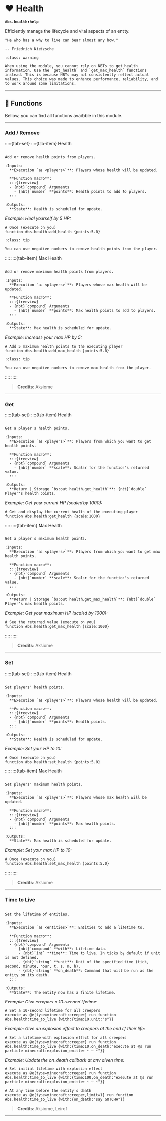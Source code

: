 # ❤️ Health

**`#bs.health:help`**

Efficiently manage the lifecycle and vital aspects of an entity.

```{epigraph}
"He who has a why to live can bear almost any how."

-- Friedrich Nietzsche
```

```{admonition} About NBTs
:class: warning

When using the module, you cannot rely on NBTs to get health information. Use the `get_health` and `get_max_health` functions instead. This is because NBTs may not consistently reflect actual values. This choice was made to enhance performance, reliability, and to work around some limitations.
```

---

## 🔧 Functions

Bellow, you can find all functions available in this module.

---

### Add / Remove

:::::{tab-set}
::::{tab-item} Health

```{function} #bs.health:add_health {points:<value>}

Add or remove health points from players.

:Inputs:
  **Execution `as <players>`**: Players whose health will be updated.

  **Function macro**:
  :::{treeview}
  - {nbt}`compound` Arguments
    - {nbt}`number` **points**: Health points to add to players.
  :::

:Outputs:
  **State**: Health is scheduled for update.
```

*Example: Heal yourself by 5 HP:*

```mcfunction
# Once (execute on you)
function #bs.health:add_health {points:5.0}
```

```{admonition} How to remove?
:class: tip

You can use negative numbers to remove health points from the player.
```

::::
::::{tab-item} Max Health

```{function} #bs.health:add_max_health {points:<value>}

Add or remove maximum health points from players.

:Inputs:
  **Execution `as <players>`**: Players whose max health will be updated.

  **Function macro**:
  :::{treeview}
  - {nbt}`compound` Arguments
    - {nbt}`number` **points**: Max health points to add to players.
  :::

:Outputs:
  **State**: Max health is scheduled for update.
```

*Example: Increase your max HP by 5:*

```mcfunction
# Add 5 maximum health points to the executing player
function #bs.health:add_max_health {points:5.0}
```

```{admonition} How to remove?
:class: tip

You can use negative numbers to remove max health from the player.
```

::::
:::::

> **Credits**: Aksiome

---

### Get

:::::{tab-set}
::::{tab-item} Health

```{function} #bs.health:get_health {scale:<scaling>}

Get a player's health points.

:Inputs:
  **Execution `as <players>`**: Players from which you want to get health points.

  **Function macro**:
  :::{treeview}
  - {nbt}`compound` Arguments
    - {nbt}`number` **scale**: Scalar for the function's returned value.
  :::

:Outputs:
  **Return | Storage `bs:out health.get_health`**: {nbt}`double` Player's health points.
```

*Example: Get your current HP (scaled by 1000):*

```mcfunction
# Get and display the current health of the executing player
function #bs.health:get_health {scale:1000}
```

::::
::::{tab-item} Max Health

```{function} #bs.health:get_max_health {scale:<scaling>}

Get a player's maximum health points.

:Inputs:
  **Execution `as <players>`**: Players from which you want to get max health points.

  **Function macro**:
  :::{treeview}
  - {nbt}`compound` Arguments
    - {nbt}`number` **scale**: Scalar for the function's returned value.
  :::

:Outputs:
  **Return | Storage `bs:out health.get_max_health`**: {nbt}`double` Player's max health points.
```

*Example: Get your maximum HP (scaled by 1000):*

```mcfunction
# See the returned value (execute on you)
function #bs.health:get_max_health {scale:1000}
```

::::
:::::

> **Credits**: Aksiome

---

### Set

:::::{tab-set}
::::{tab-item} Health

```{function} #bs.health:set_health {points:<value>}

Set players' health points.

:Inputs:
  **Execution `as <players>`**: Players whose health will be updated.

  **Function macro**:
  :::{treeview}
  - {nbt}`compound` Arguments
    - {nbt}`number` **points**: Health points.
  :::

:Outputs:
  **State**: Health is scheduled for update.
```

*Example: Set your HP to 10:*

```mcfunction
# Once (execute on you)
function #bs.health:set_health {points:5.0}
```

::::
::::{tab-item} Max Health

```{function} #bs.health:set_max_health {points:<value>}

Set players' maximum health points.

:Inputs:
  **Execution `as <players>`**: Players whose max health will be updated.

  **Function macro**:
  :::{treeview}
  - {nbt}`compound` Arguments
    - {nbt}`number` **points**: Max health points.
  :::

:Outputs:
  **State**: Max health is scheduled for update.
```

*Example: Set your max HP to 10:*

```mcfunction
# Once (execute on you)
function #bs.health:set_max_health {points:5.0}
```

::::
:::::

> **Credits**: Aksiome

---

### Time to Live

```{function} #bs.health:time_to_live {with:{}}

Set the lifetime of entities.

:Inputs:
  **Execution `as <entities>`**: Entities to add a lifetime to.

  **Function macro**:
  :::{treeview}
  - {nbt}`compound` Arguments
    - {nbt}`compound` **with**: Lifetime data.
      - {nbt}`int` **time**: Time to live. In ticks by default if unit is not defined.
      - {nbt}`string` **unit**: Unit of the specified time (tick, second, minute, hour, t, s, m, h).
      - {nbt}`string` **on_death**: Command that will be run as the entity on its death.
  :::

:Outputs:
  **State**: The entity now has a finite lifetime.
```

*Example: Give creepers a 10-second lifetime:*

```mcfunction
# Set a 10-second lifetime for all creepers
execute as @e[type=minecraft:creeper] run function #bs.health:time_to_live {with:{time:10,unit:"s"}}
```

*Example: Give an explosion effect to creepers at the end of their life:*

```mcfunction
# Set a lifetime with explosion effect for all creepers
execute as @e[type=minecraft:creeper] run function #bs.health:time_to_live {with:{time:10,on_death:"execute at @s run particle minecraft:explosion_emitter ~ ~ ~"}}
```

*Example: Update the on_death callback at any given time:*

```mcfunction
# Set initial lifetime with explosion effect
execute as @e[type=minecraft:creeper] run function #bs.health:time_to_live {with:{time:100,on_death:"execute at @s run particle minecraft:explosion_emitter ~ ~ ~"}}

# At any time before the entity's death
execute as @e[type=minecraft:creeper,limit=1] run function #bs.health:time_to_live {with:{on_death:"say GOTCHA"}}
```

> **Credits**: Aksiome, Leirof

---

```{include} ../_templates/comments.md
```
